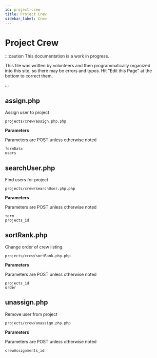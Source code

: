 ```yaml
---
id: project-crew
title: Project Crew
sidebar_label: Crew
---
```


# Project Crew 

:::caution This documentation is a work in progress.

This file was written by volunteers and then programmatically organized into this site, so there may be errors and typos. Hit "Edit this Page" at the bottom to correct them.

:::

## assign.php

Assign user to project
```
projects/crew/assign.php.php
```

 **Parameters**

Parameters are POST unless otherwise noted

```
formData
users
```

## searchUser.php

Find users for project
```
projects/crew/searchUser.php.php
```

 **Parameters**

Parameters are POST unless otherwise noted

```
term
projects_id
```

## sortRank.php

Change order of crew listing
```
projects/crew/sortRank.php.php
```

 **Parameters**

Parameters are POST unless otherwise noted

```
projects_id
order
```

## unassign.php

Remove user from project
```
projects/crew/unassign.php.php
```

 **Parameters**

Parameters are POST unless otherwise noted

```
crewAssignments_id
```

